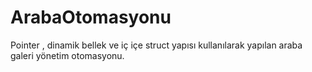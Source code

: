 # ArabaOtomasyonu
Pointer , dinamik bellek ve iç içe struct yapısı kullanılarak yapılan araba galeri yönetim otomasyonu.
